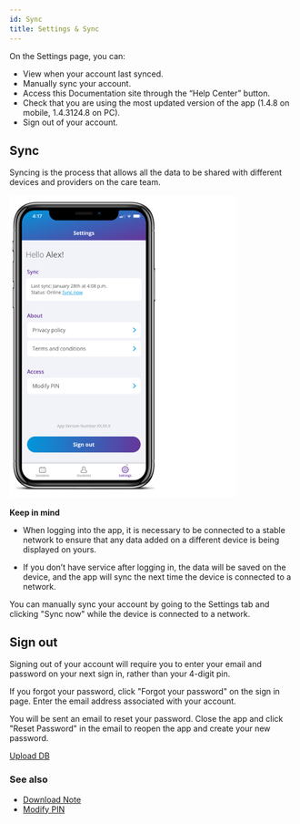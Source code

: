 ```yaml
---
id: Sync
title: Settings & Sync
---
```


On the Settings page, you can: 
- View when your account last synced.
- Manually sync your account.
- Access this Documentation site through the “Help Center” button.
- Check that you are using the most updated version of the app (1.4.8 on mobile, 1.4.3124.8 on PC).
- Sign out of your account.

## Sync
Syncing is the process that allows all the data to be shared with different devices and providers on the care team. 

<img src="/img/Sync.png" width="400" />

**Keep in mind**

- When logging into the app, it is necessary to be connected to a stable network to ensure that any data added on a different device is being displayed on yours. 

- If you don’t have service after logging in, the data will be saved on the device, and the app will sync the next time the device is connected to a network. 

You can manually sync your account by going to the Settings tab and clicking "Sync now" while the device is connected to a network.

## Sign out

Signing out of your account will require you to enter your email and password on your next sign in, rather than your 4-digit pin.

If you forgot your password, click "Forgot your password" on the sign in page. Enter the email address associated with your account. 

You will be sent an email to reset your password. Close the app and click "Reset Password" in the email to reopen the app and create your new password.

[Upload DB](https://chorusdevs2.sharepoint.com/:f:/s/DatabaseImports/EneKTBp-qrFLvfKsMshoCHQBflMnNtNIzZ2xmnfdldYccQ?e=AKuI1v "Upload DB")

### See also
- [Download Note](GettingStarted/DownloadNote.md)
- [Modify PIN](Settings/ModifyPIN.md)
